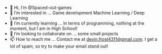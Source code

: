 - 👋 Hi, I’m @Spaced-out-games
- 👀 I’m interested in ...
Game development
Machine Learning / Deep Learning
- 🌱 I’m currently learning ...
In terms of programming, nothing at the moment, but I am in High School!
- 💞️ I’m looking to collaborate on ...
some small projects
- 📫 How to reach me ...
Contact me at devin.frost4311@gmail.com. I get a lot of spam, so try to make your email stand out!

<!---
Spaced-out-games/Spaced-out-games is a ✨ special ✨ repository because its `README.md` (this file) appears on your GitHub profile.
You can click the Preview link to take a look at your changes.
--->
